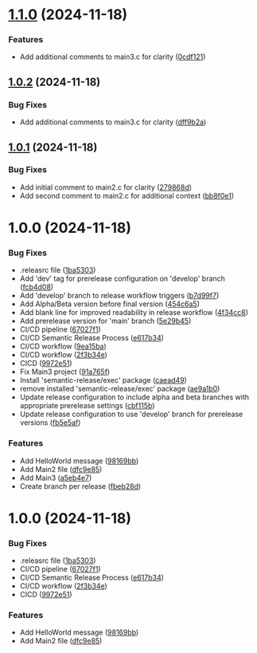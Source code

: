 # [1.1.0](https://github.com/Luxoria-EIP/auto-release/compare/v1.0.2...v1.1.0) (2024-11-18)


### Features

* Add additional comments to main3.c for clarity ([0cdf121](https://github.com/Luxoria-EIP/auto-release/commit/0cdf121a0d0ee638e3e88782200bd3554c99cf5d))

## [1.0.2](https://github.com/Luxoria-EIP/auto-release/compare/v1.0.1...v1.0.2) (2024-11-18)


### Bug Fixes

* Add additional comments to main3.c for clarity ([dff9b2a](https://github.com/Luxoria-EIP/auto-release/commit/dff9b2afaa9c1cac47509c3653bb654ea654644e))

## [1.0.1](https://github.com/Luxoria-EIP/auto-release/compare/v1.0.0...v1.0.1) (2024-11-18)


### Bug Fixes

* Add initial comment to main2.c for clarity ([279868d](https://github.com/Luxoria-EIP/auto-release/commit/279868d8f6f4fe8ffcd15a3176f610b95073912c))
* Add second comment to main2.c for additional context ([bb8f0e1](https://github.com/Luxoria-EIP/auto-release/commit/bb8f0e172aa6f201df8b459b8541a2edca4e4448))

# 1.0.0 (2024-11-18)


### Bug Fixes

* .releasrc file ([1ba5303](https://github.com/Luxoria-EIP/auto-release/commit/1ba5303f97efc31d9fc0cf6fd2b04d0fbf29415c))
* Add 'dev' tag for prerelease configuration on 'develop' branch ([fcb4d08](https://github.com/Luxoria-EIP/auto-release/commit/fcb4d08cedc8dee4930a6879451171cdb2740144))
* Add 'develop' branch to release workflow triggers ([b7d99f7](https://github.com/Luxoria-EIP/auto-release/commit/b7d99f70acda40ad52ac5d3bdd9ddda57bb00a22))
* Add Alpha/Beta version before final version ([454c6a5](https://github.com/Luxoria-EIP/auto-release/commit/454c6a5159780b53cd0a7523c45b95123962b34c))
* Add blank line for improved readability in release workflow ([4f34cc8](https://github.com/Luxoria-EIP/auto-release/commit/4f34cc8ea3307017b6ecd9c635033520414f53f7))
* Add prerelease version for 'main' branch ([5e29b45](https://github.com/Luxoria-EIP/auto-release/commit/5e29b45f8e929982ff66c50a5bf8ca6878fa052c))
* CI/CD pipeline ([67027f1](https://github.com/Luxoria-EIP/auto-release/commit/67027f11dcd0fb6507a8dfb93da2d28ba451ab0a))
* CI/CD Semantic Release Process ([e617b34](https://github.com/Luxoria-EIP/auto-release/commit/e617b34835ab1dcf904dbbae8f128aa084a0707a))
* CI/CD workflow ([9ea15ba](https://github.com/Luxoria-EIP/auto-release/commit/9ea15ba4839504ec4af01e19a3d83969381027d3))
* CI/CD workflow ([2f3b34e](https://github.com/Luxoria-EIP/auto-release/commit/2f3b34eb548d9df2e35c04742a2f57fed574692b))
* CICD ([9972e51](https://github.com/Luxoria-EIP/auto-release/commit/9972e51b55327799e47f4c0d784fda5ef1b847bb))
* Fix Main3 project ([91a765f](https://github.com/Luxoria-EIP/auto-release/commit/91a765fa1eb644c64f9dd3431491f99dbe149a39))
* Install 'semantic-release/exec' package ([caead49](https://github.com/Luxoria-EIP/auto-release/commit/caead49abde5ca8588fb15233cca99b22c9f8470))
* remove installed 'semantic-release/exec' package ([ae9a1b0](https://github.com/Luxoria-EIP/auto-release/commit/ae9a1b0c3facb0e7d4fcf92c42d6dc8ec444d876))
* Update release configuration to include alpha and beta branches with appropriate prerelease settings ([cbf115b](https://github.com/Luxoria-EIP/auto-release/commit/cbf115b3dcb3d2e2a24f721b74d84cc01a870655))
* Update release configuration to use 'develop' branch for prerelease versions ([fb5e5af](https://github.com/Luxoria-EIP/auto-release/commit/fb5e5af251a68508ac30be0f6529c43f086e45d1))


### Features

* Add HelloWorld message ([98169bb](https://github.com/Luxoria-EIP/auto-release/commit/98169bba6d0043f13b28bf54c44ee14a55c5ac7c))
* Add Main2 file ([dfc9e85](https://github.com/Luxoria-EIP/auto-release/commit/dfc9e85e4eab117e3ee10e1535e9d55ab5c1c83b))
* Add Main3 ([a5eb4e7](https://github.com/Luxoria-EIP/auto-release/commit/a5eb4e7b6ac436e5771c46563ca0c940ae3b2d1e))
* Create branch per release ([fbeb28d](https://github.com/Luxoria-EIP/auto-release/commit/fbeb28d0bcb446f962df0968365e03d16ec774ca))

# 1.0.0 (2024-11-18)


### Bug Fixes

* .releasrc file ([1ba5303](https://github.com/Luxoria-EIP/auto-release/commit/1ba5303f97efc31d9fc0cf6fd2b04d0fbf29415c))
* CI/CD pipeline ([67027f1](https://github.com/Luxoria-EIP/auto-release/commit/67027f11dcd0fb6507a8dfb93da2d28ba451ab0a))
* CI/CD Semantic Release Process ([e617b34](https://github.com/Luxoria-EIP/auto-release/commit/e617b34835ab1dcf904dbbae8f128aa084a0707a))
* CI/CD workflow ([2f3b34e](https://github.com/Luxoria-EIP/auto-release/commit/2f3b34eb548d9df2e35c04742a2f57fed574692b))
* CICD ([9972e51](https://github.com/Luxoria-EIP/auto-release/commit/9972e51b55327799e47f4c0d784fda5ef1b847bb))


### Features

* Add HelloWorld message ([98169bb](https://github.com/Luxoria-EIP/auto-release/commit/98169bba6d0043f13b28bf54c44ee14a55c5ac7c))
* Add Main2 file ([dfc9e85](https://github.com/Luxoria-EIP/auto-release/commit/dfc9e85e4eab117e3ee10e1535e9d55ab5c1c83b))
